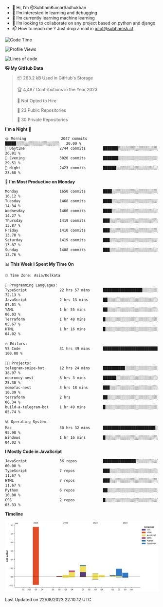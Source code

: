 - 👋 Hi, I’m @SubhamKumarSadhukhan
- 👀 I’m interested in learning and debugging
- 🌱 I’m currently learning machine learning
- 💞️ I’m looking to collaborate on any project based on python and django
- 📫 How to reach me ?
      Just drop a mail in idiot@subhamsk.cf

<!---
SubhamKumarSadhukhan/SubhamKumarSadhukhan is a ✨ special ✨ repository because its `README.md` (this file) appears on your GitHub profile.
You can click the Preview link to take a look at your changes.
--->


<!--START_SECTION:waka-->
![Code Time](http://img.shields.io/badge/Code%20Time-1%2C479%20hrs%2017%20mins-blue)

![Profile Views](http://img.shields.io/badge/Profile%20Views-0-blue)

![Lines of code](https://img.shields.io/badge/From%20Hello%20World%20I%27ve%20Written-2.0%20million%20lines%20of%20code-blue)

**🐱 My GitHub Data** 

> 📦 263.2 kB Used in GitHub's Storage 
 > 
> 🏆 4,487 Contributions in the Year 2023
 > 
> 🚫 Not Opted to Hire
 > 
> 📜 23 Public Repositories 
 > 
> 🔑 30 Private Repositories 
 > 
**I'm a Night 🦉** 

```text
🌞 Morning                2047 commits        █████░░░░░░░░░░░░░░░░░░░░   20.00 % 
🌆 Daytime                2744 commits        ███████░░░░░░░░░░░░░░░░░░   26.81 % 
🌃 Evening                3020 commits        ███████░░░░░░░░░░░░░░░░░░   29.51 % 
🌙 Night                  2423 commits        ██████░░░░░░░░░░░░░░░░░░░   23.68 % 
```
📅 **I'm Most Productive on Monday** 

```text
Monday                   1650 commits        ████░░░░░░░░░░░░░░░░░░░░░   16.12 % 
Tuesday                  1468 commits        ████░░░░░░░░░░░░░░░░░░░░░   14.34 % 
Wednesday                1460 commits        ████░░░░░░░░░░░░░░░░░░░░░   14.27 % 
Thursday                 1419 commits        ███░░░░░░░░░░░░░░░░░░░░░░   13.87 % 
Friday                   1410 commits        ███░░░░░░░░░░░░░░░░░░░░░░   13.78 % 
Saturday                 1419 commits        ███░░░░░░░░░░░░░░░░░░░░░░   13.87 % 
Sunday                   1408 commits        ███░░░░░░░░░░░░░░░░░░░░░░   13.76 % 
```


📊 **This Week I Spent My Time On** 

```text
🕑︎ Time Zone: Asia/Kolkata

💬 Programming Languages: 
TypeScript               22 hrs 57 mins      ██████████████████░░░░░░░   72.13 % 
JavaScript               2 hrs 13 mins       ██░░░░░░░░░░░░░░░░░░░░░░░   07.01 % 
YAML                     1 hr 55 mins        ██░░░░░░░░░░░░░░░░░░░░░░░   06.03 % 
Terraform                1 hr 48 mins        █░░░░░░░░░░░░░░░░░░░░░░░░   05.67 % 
HTML                     1 hr 16 mins        █░░░░░░░░░░░░░░░░░░░░░░░░   04.02 % 

🔥 Editors: 
VS Code                  31 hrs 49 mins      █████████████████████████   100.00 % 

🐱‍💻 Projects: 
telegram-snipe-bot       12 hrs 24 mins      ██████████░░░░░░░░░░░░░░░   38.97 % 
neuroncy-nest            8 hrs 3 mins        ██████░░░░░░░░░░░░░░░░░░░   25.30 % 
memofac-nest             3 hrs 18 mins       ███░░░░░░░░░░░░░░░░░░░░░░   10.39 % 
terraform                2 hrs               ██░░░░░░░░░░░░░░░░░░░░░░░   06.34 % 
build-a-telegram-bot     1 hr 49 mins        █░░░░░░░░░░░░░░░░░░░░░░░░   05.74 % 

💻 Operating System: 
Mac                      30 hrs 32 mins      ████████████████████████░   95.98 % 
Windows                  1 hr 16 mins        █░░░░░░░░░░░░░░░░░░░░░░░░   04.02 % 
```

**I Mostly Code in JavaScript** 

```text
JavaScript               36 repos            ███████████████░░░░░░░░░░   60.00 % 
TypeScript               7 repos             ███░░░░░░░░░░░░░░░░░░░░░░   11.67 % 
HTML                     7 repos             ███░░░░░░░░░░░░░░░░░░░░░░   11.67 % 
Python                   6 repos             ██░░░░░░░░░░░░░░░░░░░░░░░   10.00 % 
CSS                      2 repos             █░░░░░░░░░░░░░░░░░░░░░░░░   03.33 % 
```



**Timeline**

![Lines of Code chart](https://raw.githubusercontent.com/SubhamKumarSadhukhan/SubhamKumarSadhukhan/main/assets/bar_graph.png)


 Last Updated on 22/08/2023 22:10:12 UTC
<!--END_SECTION:waka-->
